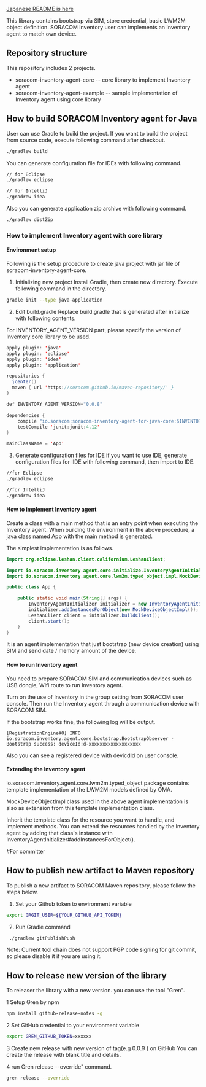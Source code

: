 [Japanese README is here](README_ja.md)

This library contains bootstrap via SIM, store credential, basic LWM2M object definition. SORACOM Inventory user can implements  an Inventory agent to match own device.

## Repository structure
This repository includes 2 projects.
- soracom-inventory-agent-core -- core library to implement Inventory agent
- soracom-inventory-agent-example -- sample implementation of Inventory agent using core library

## How to build SORACOM Inventory agent for Java
User can use Gradle to build the project. If you want to build the project from source code, execute following command after checkout.
 
```sh
./gradlew build
```

You can generate configuration file for IDEs with following command.

```sh
// for Eclipse
./gradlew eclipse

// for IntelliJ
./gradrew idea
```

Also you can generate application zip archive with following command.

```sh
./gradlew distZip
```

### How to implement Inventory agent with core library
#### Environment setup
Following is the setup procedure to create java project with jar file of soracom-inventory-agent-core. 

1. Initializing new project
Install Gradle, then create new directory. Execute following command in the directory.

```sh
gradle init --type java-application
```

2. Edit build.gradle
Replace build.gradle that is generated after initialize with following contents.

For INVENTORY_AGENT_VERSION part, please specify the version of Inventory core library to be used.

```java
apply plugin: 'java'
apply plugin: 'eclipse'
apply plugin: 'idea'
apply plugin: 'application'

repositories {
  jcenter()
  maven { url 'https://soracom.github.io/maven-repository/' }
}

def INVENTORY_AGENT_VERSION="0.0.8"

dependencies {
    compile "io.soracom:soracom-inventory-agent-for-java-core:$INVENTORY_AGENT_VERSION"
    testCompile 'junit:junit:4.12'
}

mainClassName = 'App'
```

3. Generate configuration files for IDE
if you want to use IDE, generate configuration files for IIDE with following command, then import to IDE.

```sh
//for Eclipse
./gradlew eclipse

//for IntelliJ
./gradrew idea
```

#### How to implement Inventory agent
Create a class with a main method that is an entry point when executing the Inventory agent. When building the environment in the above procedure, a java class named App with the main method is generated.

The simplest implementation is as follows.

```java
import org.eclipse.leshan.client.californium.LeshanClient;

import io.soracom.inventory.agent.core.initialize.InventoryAgentInitializer;
import io.soracom.inventory.agent.core.lwm2m.typed_object.impl.MockDeviceObjectImpl;

public class App {

	public static void main(String[] args) {
		InventoryAgentInitializer initializer = new InventoryAgentInitializer();
		initializer.addInstancesForObject(new MockDeviceObjectImpl());
		LeshanClient client = initializer.buildClient();
		client.start();
	}
}
```

It is an agent implementation that just bootstrap (new device creation) using SIM and send date / memory amount of the device.

#### How to run Inventory agent
You need to prepare SORACOM SIM and communication devices such as USB dongle, Wifi route to run Inventory agent.

Turn on the use of Inventory in the group setting from SORACOM user console. Then run the Inventory agent through a communication device with SORACOM SIM.

If the bootstrap works fine, the following log will be output.

```
[RegistrationEngine#0] INFO io.soracom.inventory.agent.core.bootstrap.BootstrapObserver - Bootstrap success: deviceId:d-xxxxxxxxxxxxxxxxxxx
```

Also you can see a registered device with devicdId on user console.

#### Extending the Inventory agent
io.soracom.inventory.agent.core.lwm2m.typed_object package contains template implementation of the LWM2M models defined by OMA.

MockDeviceObjectImpl class used in the above agent implementation is also as extension from this template implementation class.

Inherit the template class for the resource you want to handle, and implement methods. You can extend the resources handled by the Inventory agent by adding that class's instance with InventoryAgentInitializer#addInstancesForObject().


#For committer
## How to publish new artifact to Maven repository
To publish a new artifact to SORACOM Maven repository, please follow the steps below.

1. Set your Github token to environment variable

```sh
export GRGIT_USER=${YOUR_GITHUB_API_TOKEN}
```

2. Run Gradle command 

```sh
 ./gradlew gitPublishPush
 ```

Note: Current tool chain does not support PGP code signing for git commit, so please disable it if you are using it. 

## How to release new version of the library
To releaser the library with a new version. you can use the tool "Gren".

1 Setup Gren by npm

```sh
npm install github-release-notes -g
```

2 Set GitHub credential to your environment variable

```sh
export GREN_GITHUB_TOKEN=xxxxxx
```

3 Create new release with new version of tag(e.g 0.0.9 ) on GitHub
 You can create the release with blank title and details.
 
4 run Gren release --override" command.


```sh
gren release --override
```






